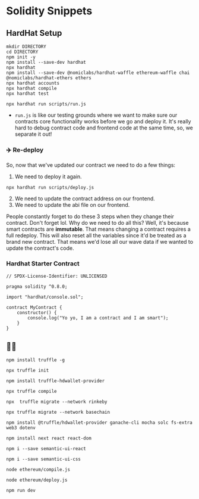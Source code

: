 # Solidity Snippets

## HardHat Setup
````
mkdir DIRECTORY
cd DIRECTORY
npm init -y
npm install --save-dev hardhat
npx hardhat
npm install --save-dev @nomiclabs/hardhat-waffle ethereum-waffle chai @nomiclabs/hardhat-ethers ethers
npx hardhat accounts
npx hardhat compile
npx hardhat test
````
````
npx hardhat run scripts/run.js
````
- `run.js` is like our testing grounds where we want to make sure our contracts core functionality works before we go and deploy it. It's really hard to debug contract code and frontend code at the same time, so, we separate it out!

### ✈️ Re-deploy
So, now that we've updated our contract we need to do a few things:
1. We need to deploy it again.
````
npx hardhat run scripts/deploy.js
````
2. We need to update the contract address on our frontend.
3. We need to update the abi file on our frontend. 


People constantly forget to do these 3 steps when they change their contract. Don't forget lol.
Why do we need to do all this? Well, it's because smart contracts are <b>immutable</b>. That means changing a contract requires a full redeploy. This will also reset all the variables since it'd be treated as a brand new contract. That means we'd lose all our wave data if we wanted to update the contract's code.


### Hardhat Starter Contract
````
// SPDX-License-Identifier: UNLICENSED

pragma solidity ^0.8.0;

import "hardhat/console.sol";

contract MyContract {
    constructor() {
        console.log("Yo yo, I am a contract and I am smart");
    }
}
````
## 👩‍💻

`npm install truffle -g`

`npx truffle init`

`npm install truffle-hdwallet-provider`

`npx truffle compile`

`npx  truffle migrate --network rinkeby`

`npx truffle migrate --network basechain`

`npm install @truffle/hdwallet-provider ganache-cli mocha solc fs-extra web3 dotenv`

`npm install next react react-dom`

`npm i --save semantic-ui-react`

`npm i --save semantic-ui-css`

`node ethereum/compile.js`

`node ethereum/deploy.js`

`npm run dev`
